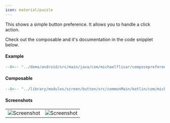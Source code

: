 ```yaml
---
icon: material/puzzle
---
```


This shows a simple button preference. It allows you to handle a click action.

Check out the composable and it's documentation in the code snipplet below.

#### Example

```kotlin
--8<-- "../demo/android/src/main/java/com/michaelflisar/composepreferences/demo/demos/PrefScreenDemo.kt:demo-button"
```

#### Composable

```kotlin
--8<-- "../library/modules/screen/button/src/commonMain/kotlin/com/michaelflisar/composepreferences/screen/button/PreferenceButton.kt:constructor"
```

#### Screenshots

|                                                  |                                                  |
|--------------------------------------------------|--------------------------------------------------|
| ![Screenshot](../screenshots/button/button1.jpg) | ![Screenshot](../screenshots/button/button2.jpg) |